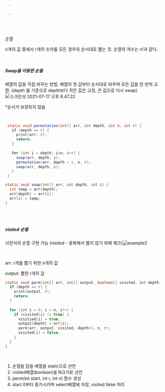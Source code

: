 ```yaml
---

---
```


<br>

<br>

순열

n개의 값 중에서 r개의 숫자를 모든 경우의 순서대로 뽑는 것. 순열의 개수는 n!과 같다.

<br>

##### Swap을 이용한 순열

배열의 값을 직접 바꾸는 방법. 배열의 첫 값부터 순서대로 바꾸며 모든 값을 한 번씩 교환. (depth 를 기준으로 depth보다 작은 값은 고정, 큰 값으로 다시 swap)![스크린샷 2021-07-17 오후 6.47.22](%E1%84%89%E1%85%B3%E1%84%8F%E1%85%B3%E1%84%85%E1%85%B5%E1%86%AB%E1%84%89%E1%85%A3%E1%86%BA%202021-07-17%20%E1%84%8B%E1%85%A9%E1%84%92%E1%85%AE%206.47.22.png)

*순서가 보장되지 않음

<br>

```java
 static void permutation(int[] arr, int depth, int n, int r) {
   if (depth == r) {
     print(arr, r);
     return;
   }
   
   for (int i = depth; i<n; i++) {
     swap(arr, depth, i);
     permutation(arr, depth + 1, n, r);
     swap(arr, depth, i);
   }
 }

static void swap(int[] arr, int depth, int i) {
  int temp = arr[depth];
  arr[depth] = arr[i];
  arr[i] = temp;
}
```

<br>

<br>

##### visited 순열

사전식의 순열 구현 가능  (visited - 중복해서 뽑지 않기 위해 체크)![example2](perm_2.png)

<br>

arr:  r개를 뽑기 위한 n개의 값

output: 뽑힌 r개의 값

````JAVA
static void perm(int[] arr, int[] output, boolean[] visited, int depth, int n, int r) {
  if (depth == r) {
    print(output, r);
    return;
  }
  
  for (int i = 0; i < n; i++) {
    if (visited[i] != true) {
      visitied[i] = true;
      output[depth] = arr[i];
      perm(arr, output, visited, depth+1, n, r);
      visited[i] = false;
    }
  }
}
````

<br>

1. 순열을 담을 배열을 static으로 선언
2. visited배열(boolean)을 N크기로 선언
3. perm(int start, int r, int n) 함수 생성
4. start 0부터 증가시키며 select배열에 저장, visited false 처리
